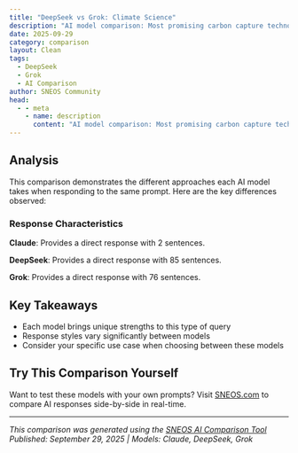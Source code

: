 ```yaml
---
title: "DeepSeek vs Grok: Climate Science"
description: "AI model comparison: Most promising carbon capture technologies in 2025 - rank by effectiveness..."
date: 2025-09-29
category: comparison
layout: Clean
tags:
  - DeepSeek
  - Grok
  - AI Comparison
author: SNEOS Community
head:
  - - meta
    - name: description
      content: "AI model comparison: Most promising carbon capture technologies in 2025 - rank by effectiveness..."
---
```


<ChatComparison
  title="Claude vs DeepSeek vs Grok: Climate Science"
  prompt="Most promising carbon capture technologies in 2025 - rank by effectiveness"
  :responses='{
    "DeepSeek": "Of course. This is a critical and rapidly evolving field. Ranking by \u0022effectiveness\u0022 requires defining what we mean. In 2025, effectiveness isn\u0027t just about how much CO\u2082 a technology can capture in a lab; it\u0027s about **scalability, cost, energy efficiency, and technological maturity.**\n\nHere is a ranking of the most promising carbon capture technologies in 2025, based on a composite score of these real-world effectiveness metrics.\n\n---\n\n### **Summary Ranking (2025)**\n\n1.  **Point Source Capture (PSC) - Chemical Solvents (e.g., Amine Scrubbing)**\n2.  **Direct Air Capture (DAC) - Solid Sorbent \u0026 Liquid Solvent Systems**\n3.  **Bioenergy with Carbon Capture and Storage (BECCS)**\n4.  **Enhanced Weathering (Mineralization)**\n5.  **Ocean-Based Carbon Capture**\n\n---\n\n### **Detailed Analysis of Each Technology**\n\n#### **1. Point Source Capture (PSC) - Chemical Solvents**\n*   **Rank Justification:** #1 for **Immediate, High-Volume Impact**. This is the most mature and deployable technology today.\n*   **How it Works:** A chemical solvent (like amine-based liquids) selectively absorbs CO\u2082 from the flue gases of large industrial point sources like power plants, cement factories, and steel mills. The CO\u2082-rich solvent is then heated to release a pure stream of CO\u2082 for transport and storage.\n*   **Pros:**\n    *   **High Technology Readiness Level (TRL 9):** Commercially operational at several facilities worldwide (e.g., Boundary Dam, Petra Nova).\n    *   **High Concentration Source:** Capturing CO\u2082 from a ~10-15% concentration stream is more energy-efficient than from the open air (~0.04%).\n    *   **Scalable Now:** Can be retrofitted to existing industrial infrastructure.\n*   **Cons:**\n    *   **High Energy Penalty:** The heating process requires significant energy, reducing a plant\u0027s net output.\n    *   **High Cost:** Capital and operational expenses are still substantial, though decreasing.\n    *   **Does Not Address Legacy Emissions:** Only captures new emissions from specific sites.\n\n#### **2. Direct Air Capture (DAC)**\n*   **Rank Justification:** #2 for **Addressing Legacy Emissions \u0026 Ultimate Scalability**. This is the most talked-about advanced technology because it directly cleanses the atmosphere.\n*   **How it Works:** Large fans push air through either a liquid solvent or a solid sorbent filter that chemically binds with CO\u2082. Once saturated, the filter or liquid is heated to release concentrated CO\u2082.\n    *   **Liquid DAC:** Uses hydroxide solutions (e.g., Carbon Engineering). More water-intensive but very robust.\n    *   **Solid DAC:** Uses amine-functionalized sorbents (e.g., Climeworks). Lower energy requirement for regeneration.\n*   **Pros:**\n    *   **Location Flexibility:** Can be placed anywhere, ideally near storage/utilisation sites or renewable energy sources.\n    *   **Addresses Legacy Emissions:** Removes CO\u2082 that\u0027s already in the atmosphere, essential for reversing climate change.\n    *   **Rapidly Scaling:** Major investments from governments and corporations are fueling rapid deployment.\n*   **Cons:**\n    *   **Extremely Energy-Intensive:** Due to the low concentration of CO\u2082 in ambient air.\n    *   **Very High Cost:** Currently the most expensive option, ranging from $600 to $1000\u002B per ton, though projected to fall sharply.\n    *   **Early-Stage Scalability:** While growing fast, global capacity is still minuscule compared to annual emissions.\n\n#### **3. Bioenergy with Carbon Capture and Storage (BECCS)**\n*   **Rank Justification:** #3 for **Potential to be Carbon-Negative**. It combines a natural process with engineered capture.\n*   **How it Works:** Biomass (e.g., fast-growing crops or forestry residues) absorbs CO\u2082 as it grows. It is then burned in a power plant to generate energy, and the resulting flue gases are captured using PSC technology. The net result is negative emissions because the CO\u2082 was originally from the atmosphere.\n*   **Pros:**\n    *   **Carbon-Negative Potential:** The only technology on this list that can generate energy while removing CO\u2082.\n    *   **Leverages Existing Tech:** Builds upon well-understood biomass energy and CCS systems.\n*   **Cons:**\n    *   **Significant Land \u0026 Water Use:** Large-scale deployment could compete with food production and biodiversity.\n    *   **Supply Chain Challenges:** Requires a sustainable and reliable biomass supply.\n    *   **Monitoring Complexity:** Ensuring the entire process is carbon-negative requires careful lifecycle analysis.\n\n#### **4. Enhanced Weathering (Mineralization)**\n*   **Rank Justification:** #4 for **Long-Term Stability and Massive Potential**. This is a \u0022slow and steady\u0022 natural process being accelerated.\n*   **How it Works:** Finely grinding silicate minerals (like olivine or basalt) and spreading them on land or in the ocean. These minerals naturally react with CO\u2082 in the atmosphere to form stable carbonates (rocks), locking the carbon away for millennia.\n*   **Pros:**\n    *   **Permanent Storage:** The carbon is mineralized, eliminating leakage risks.\n    *   **Co-Benefits:** When used on farmland, it can improve soil health and crop yields.\n    *   **Massive Theoretical Capacity:** The Earth\u0027s crust contains vast amounts of suitable minerals.\n*   **Cons:**\n    *   **Very Slow Reaction Rates:** The process needs to be significantly accelerated to be meaningful on a human timescale.\n    *   **High Energy for Grinding:** Pulverizing rock to a fine powder is energy-intensive.\n    *   **Logistical Challenges:** Mining, grinding, and transporting billions of tons of rock is a monumental task.\n    *   **Environmental Side-Effects:** Ocean application can alter water chemistry.\n\n#### **5. Ocean-Based Carbon Capture**\n*   **Rank Justification:** #5 for **Frontier Potential**. The ocean is the planet\u0027s largest carbon sink, but these methods are the least proven.\n*   **How it Works:** Several emerging ideas:\n    *   **Alkalinity Enhancement:** Adding minerals to the ocean to increase its pH and CO\u2082 absorption capacity.\n    *   **Electrochemical CO\u2082 Stripping:** Using renewable electricity to remove CO\u2082 directly from seawater, which then re-absorbs it from the air.\n    *   **Macroalgae Cultivation:** Growing and sinking kelp forests to the deep ocean to sequester carbon.\n*   **Pros:**\n    *   **Huge Scale:** The ocean covers 70% of the planet and already holds vast amounts of carbon.\n*   **Cons:**\n    *   **Low TRL (1-4):** Most concepts are in the lab or early pilot stages.\n    *   **Poorly Understood Impacts:** Risks of altering marine ecosystems are significant and not fully known.\n    *   **Governance \u0026 Monitoring:** Difficult to measure and verify carbon removal in the open ocean.\n\n### **Conclusion for 2025**\n\nThere is no single \u0022winner.\u0022 The most effective strategy is a portfolio approach:\n\n*   **For Immediate Decarbonization:** **Point Source Capture** is the undisputed leader and must be deployed aggressively on heavy industry.\n*   **For Reversing Atmospheric CO\u2082:** **Direct Air Capture** is the most promising engineered solution and is seeing the most rapid innovation and investment.\n*   **For a Sustainable, Long-Term Solution:** **BECCS and Enhanced Weathering** offer pathways that integrate with natural cycles and provide co-benefits, but require careful management.\n\nIn 2025, the carbon capture landscape is defined by a race to scale proven technologies like PSC and DAC while simultaneously investing in R\u0026D to bring the next generation of solutions like enhanced weathering to maturity.",
    "Grok": "Predicting the most promising carbon capture technologies for 2025 involves assessing current trends, scalability, cost-effectiveness, and technological maturity. Below, I\u2019ve ranked some of the leading carbon capture technologies based on their effectiveness (in terms of carbon dioxide removal efficiency, scalability, and real-world applicability) as of projections for 2025. Effectiveness here is a composite measure of capture efficiency (how much CO2 can be removed), deployment potential (how widely it can be applied), and energy requirements (how much energy is needed to operate the system). Note that exact rankings may shift based on breakthroughs or funding by 2025.\n\n### 1. Direct Air Capture (DAC) with Solid Sorbents\n- **Effectiveness Rank: 1**\n- **Description**: DAC technology uses chemical reactions to capture CO2 directly from the atmosphere using solid sorbents (like amine-based materials) that bind to CO2. The CO2 is then released through heating and stored or reused.\n- **Why It\u2019s Promising**: DAC can be deployed anywhere, independent of emission sources, making it highly versatile. Solid sorbent systems are often more energy-efficient than liquid solvent-based DAC and can achieve capture efficiencies of 90-95% under optimal conditions.\n- **Challenges**: High energy costs for regenerating sorbents and scaling up infrastructure. However, by 2025, advancements in low-temperature regeneration and renewable energy integration are expected to improve efficiency.\n- **Progress by 2025**: Companies like Climeworks and Carbon Engineering are scaling DAC projects, with costs projected to drop from $600/ton of CO2 captured (2023) to $200-300/ton by 2025 with mass deployment and policy support.\n\n### 2. Post-Combustion Capture with Liquid Solvents\n- **Effectiveness Rank: 2**\n- **Description**: This technology captures CO2 from industrial flue gases (e.g., power plants) using liquid solvents like amines that chemically bind to CO2. The CO2 is then separated by heating the solvent.\n- **Why It\u2019s Promising**: Proven technology with high capture efficiencies (up to 90%) and applicability to existing infrastructure, especially coal and gas plants. It\u2019s the most mature carbon capture method.\n- **Challenges**: High energy penalty (30-40% of a plant\u2019s output can be consumed for solvent regeneration) and solvent degradation over time. Innovations in solvent formulations and heat recovery are reducing these issues.\n- **Progress by 2025**: Expect wider adoption in heavy industries (cement, steel) with improved, less energy-intensive solvents. Projects like Petra Nova (USA) and Boundary Dam (Canada) provide real-world benchmarks for scalability.\n\n### 3. Bioenergy with Carbon Capture and Storage (BECCS)\n- **Effectiveness Rank: 3**\n- **Description**: BECCS combines biomass energy production with carbon capture, storing CO2 emitted during combustion or fermentation. It can result in negative emissions since biomass absorbs CO2 during growth.\n- **Why It\u2019s Promising**: High potential for net-negative emissions (up to 100% of emitted CO2 can be captured with efficient systems) and dual benefit of energy production. It\u2019s particularly effective in regions with abundant biomass resources.\n- **Challenges**: Land use conflicts, sustainability of biomass sourcing, and high upfront costs for capture integration. Efficiency depends on biomass type and capture technology used.\n- **Progress by 2025**: BECCS is expected to expand in Europe and North America with policy incentives (e.g., EU Green Deal). Pilot projects, like Drax Power Station (UK), aim to capture 8 million tons of CO2 annually by mid-decade.\n\n### 4. Pre-Combustion Capture\n- **Effectiveness Rank: 4**\n- **Description**: Used primarily in integrated gasification combined cycle (IGCC) plants, this method converts fuel into syngas (hydrogen and CO) before combustion, separating CO2 at high concentrations for capture.\n- **Why It\u2019s Promising**: High capture efficiency (85-90%) due to high CO2 concentrations pre-combustion, and it\u2019s well-suited for hydrogen production, aligning with clean energy transitions.\n- **Challenges**: Limited to specific plant designs (not retrofittable to most existing facilities) and high capital costs for IGCC infrastructure.\n- **Progress by 2025**: Growth in hydrogen-focused economies (e.g., Japan, EU) will drive pre-combustion capture, though deployment will lag behind post-combustion due to infrastructure constraints.\n\n### 5. Oceanic Carbon Capture and Mineralization\n- **Effectiveness Rank: 5**\n- **Description**: This includes technologies that enhance ocean CO2 uptake (e.g., alkalinity enhancement) or mineralize CO2 into stable carbonates using minerals like olivine or basalt.\n- **Why It\u2019s Promising**: Oceans are a massive natural carbon sink, and mineralization offers permanent storage. Potential for high scalability with natural processes.\n- **Challenges**: Early-stage development, with unknown long-term environmental impacts on marine ecosystems. Capture efficiency varies widely based on method (e.g., 50-80% for alkalinity enhancement in lab settings).\n- **Progress by 2025**: Likely to remain in the pilot phase, with projects like those from Planetary Technologies (ocean alkalinity) or CarbFix (mineralization in Iceland) providing data. Effectiveness will depend on regulatory approval and ecological safety studies.\n\n### Ranking Rationale and Context for 2025\n- **Effectiveness Metrics**: DAC with solid sorbents ranks highest due to its versatility and improving energy efficiency. Post-combustion capture follows for its maturity and industrial applicability. BECCS ranks third due to negative emissions potential, though limited by land and sustainability issues. Pre-combustion is niche but effective in specific contexts. Oceanic and mineralization methods are promising but less proven.\n- **Scalability and Cost Trends**: By 2025, DAC and post-combustion are expected to see the most deployment due to private investment (e.g., Breakthrough Energy) and government policies (e.g., U.S. Inflation Reduction Act\u2019s $85/ton CO2 tax credit). Costs for DAC may approach $200/ton, while post-combustion could stabilize at $50-100/ton for industrial applications.\n- **Energy Requirements**: Technologies like DAC and post-combustion require significant energy (often 2-10 GJ/ton of CO2 captured), but integration with renewables (solar, wind) by 2025 will mitigate this. BECCS and pre-combustion are more energy-efficient in specific setups.\n\n### Limitations and Future Outlook\n- Rankings are based on current trajectories (as of 2023 data) and assume continued R\u0026D investment and policy support. Breakthroughs in materials (e.g., novel MOFs for DAC) or unexpected scaling challenges could shift these rankings by 2025.\n- Effectiveness varies by application: post-combustion excels in point-source capture (factories), while DAC is better for diffuse emissions (atmosphere).\n- Long-term storage solutions (geological sequestration, utilization in products) are critical to all technologies\u0027 success but are outside the scope of capture effectiveness.\n\nIf you\u0027re interested in a specific technology or region for 2025 projections, I can dive deeper into case studies or emerging players! What do you think of these rankings?"
  }'
  published-date="16:28"
/>

## Analysis

This comparison demonstrates the different approaches each AI model takes when responding to the same prompt. Here are the key differences observed:

### Response Characteristics

**Claude**: Provides a direct response with 2 sentences. 

**DeepSeek**: Provides a direct response with 85 sentences. 

**Grok**: Provides a direct response with 76 sentences. 

## Key Takeaways

- Each model brings unique strengths to this type of query
- Response styles vary significantly between models
- Consider your specific use case when choosing between these models

## Try This Comparison Yourself

Want to test these models with your own prompts? Visit [SNEOS.com](https://sneos.com) to compare AI responses side-by-side in real-time.

---

*This comparison was generated using the [SNEOS AI Comparison Tool](https://sneos.com)*
*Published: September 29, 2025 | Models: Claude, DeepSeek, Grok*
